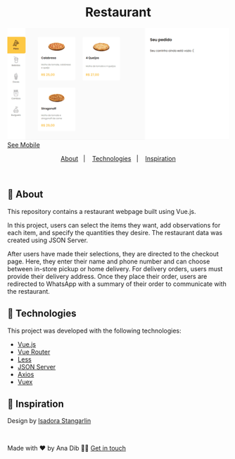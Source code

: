 <h1 align="center">
 Restaurant
</h1>

![](https://github.com/anadib/restaurant-vue/blob/main/gifs/restaurantDesktop.gif?raw=true)
[See Mobile](https://github.com/anadib/restaurant-vue/blob/main/gifs/restaurantMobile.gif)

<p align="center">
  <a href="#page_with_curl-about">About</a>&nbsp;&nbsp;&nbsp;|&nbsp;&nbsp;&nbsp;
  <a href="#hammer-technologies">Technologies</a>&nbsp;&nbsp;&nbsp;|&nbsp;&nbsp;&nbsp;
  <a href="#thought_balloon-inspiration">Inspiration</a>
</p>

</br>

## :page_with_curl: About

This repository contains a restaurant webpage built using Vue.js.

In this project, users can select the items they want, add observations for each item, and specify the quantities they desire. The restaurant data was created using JSON Server.

After users have made their selections, they are directed to the checkout page. Here, they enter their name and phone number and can choose between in-store pickup or home delivery. For delivery orders, users must provide their delivery address. Once they place their order, users are redirected to WhatsApp with a summary of their order to communicate with the restaurant. 

## :hammer: Technologies

This project was developed with the following technologies:

- [Vue.js](https://v2.vuejs.org/v2/guide/)
- [Vue Router](https://router.vuejs.org/installation.html)
- [Less](https://lesscss.org/#)
- [JSON Server](https://www.npmjs.com/package/json-server)
- [Axios](https://axios-http.com/docs/intro)
- [Vuex](https://vuex.vuejs.org/)

## :thought_balloon: Inspiration

Design by [Isadora Stangarlin](https://github.com/isadorastan)

</br>

Made with ❤️ by Ana Dib 👋🏻 [Get in touch](https://github.com/anadib)
